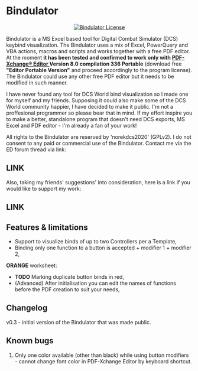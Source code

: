 # Bindulator

<p align="center">
       <a href="https://github.com/norekdcs2020/Bindulator/blob/master/LICENSE">
       <img src="https://img.shields.io/badge/License-GPLv2-red.svg" alt="Bindulator License">
       </a>
</p>

Bindulator is a MS Excel based tool for Digital Combat Simulator (DCS) keybind visualization. The Bindulator uses a mix of Excel, PowerQuery and VBA actions, macros and scripts and works together with a free PDF editor. At the moment **it has been tested and confirmed to work only with <a href = https://www.tracker-software.com/product/pdf-xchange-editor> PDF-Xchange® Editor </a> Version 8.0 compilation 336 Portable** (download free __"Editor Portable Version"__ and proceed accordingly to the program license). The Bindulator could use any other free PDF editor but it needs to be modified in such manner.

I have never found any tool for DCS World bind visualization so I made one for myself and my friends. Supposing it could also make some of the DCS World community happier, I have decided to make it public. I'm not a proffesional programmer so please bear that in mind. If my effort inspire you to make a better, standalone program that doesn't need DCS exports, MS Excel and PDF editor - I'm already a fan of your work!

All rights to the Bindulator are reserved by 'norekdcs2020' (GPLv2). I do not consent to any paid or commercial use of the Bindulator. Contact me via the ED forum thread via link:
## **LINK**

Also, taking my friends' suggestions' into consideration, here is a link if you would like to support my work:
## **LINK**


## Features & limitations
- Support to visualize binds of up to two Controllers per a Template,
- Binding only one function to a button is accepted + modifier 1 + modifier 2,

**ORANGE** worksheet:
- **TODO** Marking duplicate button binds in red,
- (Advanced) After initialisation you can edit the names of functions before the PDF creation to suit your needs,


## Changelog
v0.3 - initial version of the Bindulator that was made public.

## Known bugs
1) Only one color available (other than black) while using button modifiers - cannot change font color in PDF-Xchange Editor by keyboard shortcut.
